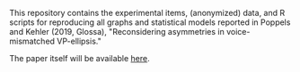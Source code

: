 This repository contains the experimental items, (anonymized) data, and R scripts for reproducing all graphs and statistical models reported in Poppels and Kehler (2019, Glossa), "Reconsidering asymmetries in voice-mismatched VP-ellipsis."

The paper itself will be available [here](https://tpoppels.github.io/publications/).
